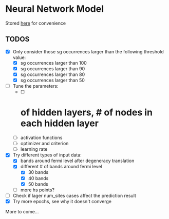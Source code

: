 # Neural Network Model
Stored [here](https://github.com/koktszfung/Summer-Intern-2019) for convenience


## TODOS
- [x] Only consider those sg occurrences larger than the following threshold value:
    - [x] sg occurrences larger than 100
    - [x] sg occurrences larger than 90 
    - [x] sg occurrences larger than 80
    - [x] sg occurrences larger than 50
- [ ] Tune the parameters:
    - [ ] # of hidden layers, # of nodes in each hidden layer
    - [ ] activation functions
    - [ ] optimizer and criterion
    - [ ] learning rate
- [x] Try different types of input data:
    - [x] bands around fermi level after degeneracy translation
    - [x] different # of bands around fermi level
         - [x] 30 bands
         - [x] 40 bands
         - [x] 50 bands
    - [ ] more hs points?
- [ ] Check if lager num_sites cases affect the prediction result
- [x] Try more epochs, see why it doesn't converge

More to come...
